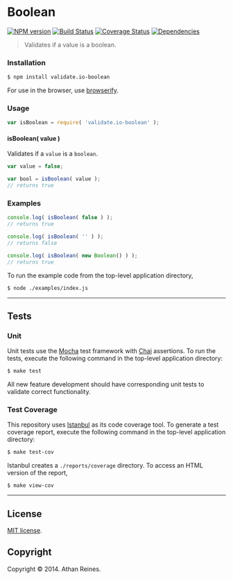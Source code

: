 Boolean
===
[![NPM version][npm-image]][npm-url] [![Build Status][travis-image]][travis-url] [![Coverage Status][coveralls-image]][coveralls-url] [![Dependencies][dependencies-image]][dependencies-url]

> Validates if a value is a boolean.


### Installation

``` bash
$ npm install validate.io-boolean
```

For use in the browser, use [browserify](https://github.com/substack/node-browserify).


### Usage

``` javascript
var isBoolean = require( 'validate.io-boolean' );
```

#### isBoolean( value )

Validates if a `value` is a `boolean`.

``` javascript
var value = false;

var bool = isBoolean( value );
// returns true
```


### Examples

``` javascript
console.log( isBoolean( false ) );
// returns true

console.log( isBoolean( '' ) );
// returns false

console.log( isBoolean( new Boolean() ) );
// returns true
```

To run the example code from the top-level application directory,

``` bash
$ node ./examples/index.js
```


---
## Tests

### Unit

Unit tests use the [Mocha](http://mochajs.org) test framework with [Chai](http://chaijs.com) assertions. To run the tests, execute the following command in the top-level application directory:

``` bash
$ make test
```

All new feature development should have corresponding unit tests to validate correct functionality.


### Test Coverage

This repository uses [Istanbul](https://github.com/gotwarlost/istanbul) as its code coverage tool. To generate a test coverage report, execute the following command in the top-level application directory:

``` bash
$ make test-cov
```

Istanbul creates a `./reports/coverage` directory. To access an HTML version of the report,

``` bash
$ make view-cov
```


---
## License

[MIT license](http://opensource.org/licenses/MIT). 


## Copyright

Copyright &copy; 2014. Athan Reines.


[npm-image]: http://img.shields.io/npm/v/validate.io-boolean.svg
[npm-url]: https://npmjs.org/package/validate.io-boolean

[travis-image]: http://img.shields.io/travis/validate-io/boolean/master.svg
[travis-url]: https://travis-ci.org/validate-io/boolean

[coveralls-image]: https://img.shields.io/coveralls/validate-io/boolean/master.svg
[coveralls-url]: https://coveralls.io/r/validate-io/boolean?branch=master

[dependencies-image]: http://img.shields.io/david/validate-io/boolean.svg
[dependencies-url]: https://david-dm.org/validate-io/boolean

[dev-dependencies-image]: http://img.shields.io/david/dev/validate-io/boolean.svg
[dev-dependencies-url]: https://david-dm.org/dev/validate-io/boolean

[github-issues-image]: http://img.shields.io/github/issues/validate-io/boolean.svg
[github-issues-url]: https://github.com/validate-io/boolean/issues
